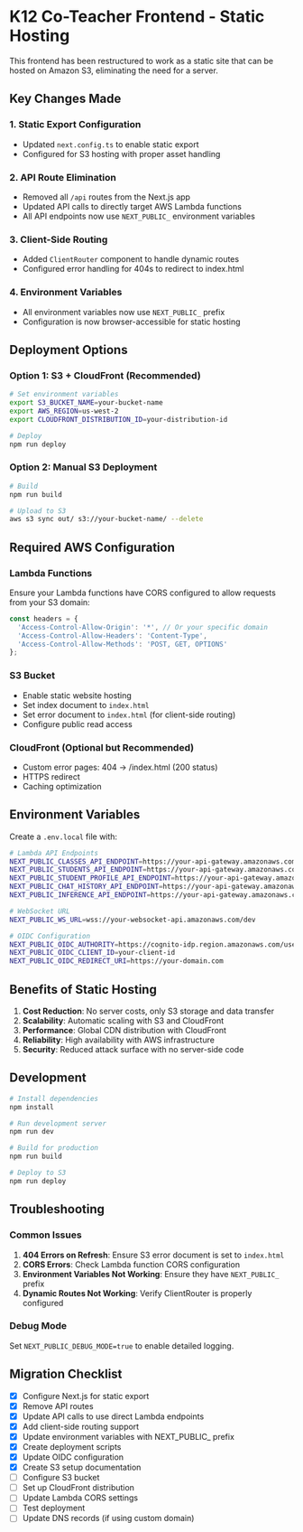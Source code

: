 # K12 Co-Teacher Frontend - Static Hosting

This frontend has been restructured to work as a static site that can be hosted on Amazon S3, eliminating the need for a server.

## Key Changes Made

### 1. Static Export Configuration
- Updated `next.config.ts` to enable static export
- Configured for S3 hosting with proper asset handling

### 2. API Route Elimination
- Removed all `/api` routes from the Next.js app
- Updated API calls to directly target AWS Lambda functions
- All API endpoints now use `NEXT_PUBLIC_` environment variables

### 3. Client-Side Routing
- Added `ClientRouter` component to handle dynamic routes
- Configured error handling for 404s to redirect to index.html

### 4. Environment Variables
- All environment variables now use `NEXT_PUBLIC_` prefix
- Configuration is now browser-accessible for static hosting

## Deployment Options

### Option 1: S3 + CloudFront (Recommended)
```bash
# Set environment variables
export S3_BUCKET_NAME=your-bucket-name
export AWS_REGION=us-west-2
export CLOUDFRONT_DISTRIBUTION_ID=your-distribution-id

# Deploy
npm run deploy
```

### Option 2: Manual S3 Deployment
```bash
# Build
npm run build

# Upload to S3
aws s3 sync out/ s3://your-bucket-name/ --delete
```

## Required AWS Configuration

### Lambda Functions
Ensure your Lambda functions have CORS configured to allow requests from your S3 domain:

```javascript
const headers = {
  'Access-Control-Allow-Origin': '*', // Or your specific domain
  'Access-Control-Allow-Headers': 'Content-Type',
  'Access-Control-Allow-Methods': 'POST, GET, OPTIONS'
};
```

### S3 Bucket
- Enable static website hosting
- Set index document to `index.html`
- Set error document to `index.html` (for client-side routing)
- Configure public read access

### CloudFront (Optional but Recommended)
- Custom error pages: 404 → /index.html (200 status)
- HTTPS redirect
- Caching optimization

## Environment Variables

Create a `.env.local` file with:

```bash
# Lambda API Endpoints
NEXT_PUBLIC_CLASSES_API_ENDPOINT=https://your-api-gateway.amazonaws.com/dev/getClassesForDashboard
NEXT_PUBLIC_STUDENTS_API_ENDPOINT=https://your-api-gateway.amazonaws.com/dev/getStudentsForClass
NEXT_PUBLIC_STUDENT_PROFILE_API_ENDPOINT=https://your-api-gateway.amazonaws.com/dev/getStudentProfile
NEXT_PUBLIC_CHAT_HISTORY_API_ENDPOINT=https://your-api-gateway.amazonaws.com/dev/getChatHistory
NEXT_PUBLIC_INFERENCE_API_ENDPOINT=https://your-api-gateway.amazonaws.com/dev/inference

# WebSocket URL
NEXT_PUBLIC_WS_URL=wss://your-websocket-api.amazonaws.com/dev

# OIDC Configuration
NEXT_PUBLIC_OIDC_AUTHORITY=https://cognito-idp.region.amazonaws.com/user-pool-id
NEXT_PUBLIC_OIDC_CLIENT_ID=your-client-id
NEXT_PUBLIC_OIDC_REDIRECT_URI=https://your-domain.com
```

## Benefits of Static Hosting

1. **Cost Reduction**: No server costs, only S3 storage and data transfer
2. **Scalability**: Automatic scaling with S3 and CloudFront
3. **Performance**: Global CDN distribution with CloudFront
4. **Reliability**: High availability with AWS infrastructure
5. **Security**: Reduced attack surface with no server-side code

## Development

```bash
# Install dependencies
npm install

# Run development server
npm run dev

# Build for production
npm run build

# Deploy to S3
npm run deploy
```

## Troubleshooting

### Common Issues

1. **404 Errors on Refresh**: Ensure S3 error document is set to `index.html`
2. **CORS Errors**: Check Lambda function CORS configuration
3. **Environment Variables Not Working**: Ensure they have `NEXT_PUBLIC_` prefix
4. **Dynamic Routes Not Working**: Verify ClientRouter is properly configured

### Debug Mode
Set `NEXT_PUBLIC_DEBUG_MODE=true` to enable detailed logging.

## Migration Checklist

- [x] Configure Next.js for static export
- [x] Remove API routes
- [x] Update API calls to use direct Lambda endpoints
- [x] Add client-side routing support
- [x] Update environment variables with NEXT_PUBLIC_ prefix
- [x] Create deployment scripts
- [x] Update OIDC configuration
- [x] Create S3 setup documentation
- [ ] Configure S3 bucket
- [ ] Set up CloudFront distribution
- [ ] Update Lambda CORS settings
- [ ] Test deployment
- [ ] Update DNS records (if using custom domain)